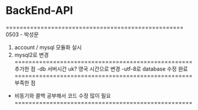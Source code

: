 # BackEnd-API
===================================================
0503 - 박성문
1. account / mysql 모듈화 실시
2. mysql2로 변경
===================================================
추가한 점
-db 서버시간 uk? 영국 시간으로 변경
-utf-8로 database 수정 완료
===================================================
부족한 점
- 비동기와 콜백 공부해서 코드 수정 많이 필요
===================================================

